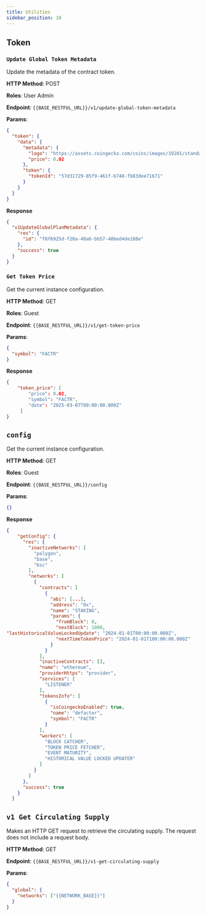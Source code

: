 ```yaml
---
title: Utilities
sidebar_position: 10
---
```


## Token

### `Update Global Token Metadata`

Update the metadata of the contract token.

**HTTP Method**: POST

**Roles**: User Admin

**Endpoint**: `{{BASE_RESTFUL_URL}}/v1/update-global-token-metadata`

**Params**:

```json
{
  "token": {
    "data": {
      "metadata": {
        "logo": "https://assets.coingecko.com/coins/images/19201/standard/jFLSu4U9_400x400.png?1696518648",
        "price": 0.02
      },
      "token": {
        "tokenId": "57d31729-85f9-461f-b748-fb83dee71671"
      }
    }
  }
}
```

**Response**

```json
{
  "v1UpdateGlobalPlanMetadata": {
    "res": {
      "id": "f8f6925d-f20a-40a6-bb57-40bed4de188e"
    },
    "success": true
  }
}
```

### `Get Token Price`

Get the current instance configuration.

**HTTP Method**: GET

**Roles**: Guest

**Endpoint**: `{{BASE_RESTFUL_URL}}/v1/get-token-price`

**Params**:

```json
{
  "symbol": "FACTR"
}
```

**Response**

```json
{
    "token_price": [
        "price": 0.02,
        "symbol": "FACTR",
        "date": "2025-03-07T00:00:00.000Z"
     ]
}
```

## `config`

Get the current instance configuration.

**HTTP Method**: GET

**Roles**: Guest

**Endpoint**: `{{BASE_RESTFUL_URL}}/config`

**Params**:

```json
{}
```

**Response**

```json
{
    "getConfig": {
      "res": {
        "inactiveNetworks": [
          "polygon",
          "base",
          "bsc"
        ],
        "networks": [
          {
            "contracts": [
              {
                "abi": [...],
                "address": "0x",
                "name": "STAKING",
                "params": {
                  "fromBlock": 0,
                  "nextBlock": 1000,
"lastHistoricalValueLockedUpdate": "2024-01-01T00:00:00.000Z",
                  "nextTimeTokenPrice": "2024-01-01T100:00:00.000Z"
                }
              }
            ],
            "inactiveContracts": [],
            "name": "ethereum",
            "providerHttps": "provider",
            "services": [
              "LISTENER"
            ],
            "tokensInfo": [
              {
                "isCoingeckoEnabled": true,
                "name": "defactor",
                "symbol": "FACTR"
              }
            ],
            "workers": [
              "BLOCK CATCHER",
              "TOKEN PRICE FETCHER",
              "EVENT MATURITY",
              "HISTORICAL VALUE LOCKED UPDATER"
            ]
          }
        ]
      },
      "success": true
    }
  }
```

## `v1 Get Circulating Supply`

Makes an HTTP GET request to retrieve the circulating supply. The request does not include a request body.

**HTTP Method**: GET

**Endpoint**: `{{BASE_RESTFUL_URL}}/v1-get-circulating-supply`

**Params**:

```json
{
  "global": {
    "networks": ["{{NETWORK_BASE}}"]
  }
}
```
